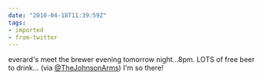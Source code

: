 ```yaml
---
date: "2010-04-18T11:39:59Z"
tags:
- imported
- from-twitter
---
```

everard's meet the brewer evening tomorrow night...8pm. LOTS of free beer to drink... \(via [@TheJohnsonArms](/twitter/#/TheJohnsonArms)\) I'm so there\!
